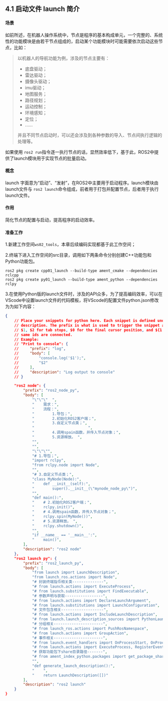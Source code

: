 ## 4.1 启动文件 launch 简介

#### 场景

如前所述，在机器人操作系统中，节点是程序的基本构成单元，一个完整的、系统性的功能模块是由若干节点组成的，启动某个功能模块时可能需要依次启动这些节点，比如：

> 以机器人的导航功能为例，涉及的节点主要有：
>
> * 底盘驱动；
> * 雷达驱动；
> * 摄像头驱动；
> * imu驱动；
> * 地图服务；
> * 路径规划；
> * 运动控制；
> * 环境感知；
> * 定位；
> * ......
>
> 并且不同节点启动时，可以还会涉及到各种参数的导入、节点间执行逻辑的处理等。

如果使用 `ros2 run`指令逐一执行节点的话，显然效率低下，基于此，ROS2中提供了launch模块用于实现节点的批量启动。

#### 概念

launch 字面意为“启动”、“发射”，在ROS2中主要用于启动程序。launch模块由launch文件与 `ros2 launch`命令组成，前者用于打包并配置节点，后者用于执行launch文件。

#### 作用

简化节点的配置与启动，提高程序的启动效率。

#### 准备工作

1.新建工作空间`ws02_tools`，本章后续编码实现都基于此工作空间；

2.终端下进入工作空间的src目录，调用如下两条命令分别创建C++功能包和Python功能包。

```
ros2 pkg create cpp01_launch --build-type ament_cmake --dependencies rclcpp
ros2 pkg create py01_launch --build-type ament_python --dependencies rclpy
```

3.在使用Python版的launch文件时，涉及的API众多，为了提高编码效率，可以在VScode中设置launch文件的代码模板，将VScode的配置文件python.json修改为为如下内容：

```json
{
    // Place your snippets for python here. Each snippet is defined under a snippet name and has a prefix, body and 
    // description. The prefix is what is used to trigger the snippet and the body will be expanded and inserted. Possible variables are:
    // $1, $2 for tab stops, $0 for the final cursor position, and ${1:label}, ${2:another} for placeholders. Placeholders with the 
    // same ids are connected.
    // Example:
    // "Print to console": {
    //     "prefix": "log",
    //     "body": [
    //         "console.log('$1');",
    //         "$2"
    //     ],
    //     "description": "Log output to console"
    // }

    "ros2 node": {
        "prefix": "ros2_node_py",
        "body": [
            "\"\"\"  ",
            "    需求：",
            "    流程：",
            "        1.导包；",
            "        2.初始化ROS2客户端；",
            "        3.自定义节点类；",
            "                        ",          
            "        4.调用spain函数，并传入节点对象；",
            "        5.资源释放。 ",
            "",
            "",
            "\"\"\"",
            "# 1.导包；",
            "import rclpy",
            "from rclpy.node import Node",
            "",
            "# 3.自定义节点类；",
            "class MyNode(Node):",
            "    def __init__(self):",
            "        super().__init__(\"mynode_node_py\")",
            "",
            "def main():",
            "    # 2.初始化ROS2客户端；",
            "    rclpy.init()",
            "    # 4.调用spain函数，并传入节点对象；",
            "    rclpy.spin(MyNode())",
            "    # 5.资源释放。 ",
            "    rclpy.shutdown()",
            "",
            "if __name__ == '__main__':",
            "    main()",
        ],
        "description": "ros2 node"
    },
    "ros2 launch py": {
        "prefix": "ros2_launch_py",
        "body": [
            "from launch import LaunchDescription",
            "from launch_ros.actions import Node",
            "# 封装终端指令相关类--------------",
            "# from launch.actions import ExecuteProcess",
            "# from launch.substitutions import FindExecutable",
            "# 参数声明与获取-----------------",
            "# from launch.actions import DeclareLaunchArgument",
            "# from launch.substitutions import LaunchConfiguration",
            "# 文件包含相关-------------------",
            "# from launch.actions import IncludeLaunchDescription",
            "# from launch.launch_description_sources import PythonLaunchDescriptionSource",
            "# 分组相关----------------------",
            "# from launch_ros.actions import PushRosNamespace",
            "# from launch.actions import GroupAction",
            "# 事件相关----------------------",
            "# from launch.event_handlers import OnProcessStart, OnProcessExit",
            "# from launch.actions import ExecuteProcess, RegisterEventHandler,LogInfo",
            "# 获取功能包下share目录路径-------",
            "# from ament_index_python.packages import get_package_share_directory",
            "",
            "def generate_launch_description():",
            "    ",    
            "    return LaunchDescription([])"
        ],
        "description": "ros2 launch"
    }
}
```



